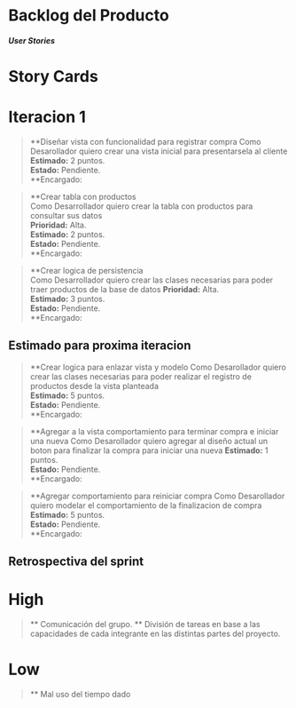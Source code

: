 # **Backlog del Producto**

#### *User Stories*

# **Story Cards**

# Iteracion 1


> **Diseñar vista con funcionalidad para registrar compra 
Como Desarollador quiero crear una vista inicial para presentarsela al cliente    
**Estimado:** 2 puntos.  
**Estado:** Pendiente.  
**Encargado:  


 > **Crear tabla con productos  
Como Desarrollador quiero crear la tabla con productos para consultar sus datos  
**Prioridad:** Alta.  
**Estimado:** 2 puntos.  
**Estado:** Pendiente.  
**Encargado:  


 > **Crear logica de persistencia  
Como Desarrollador quiero crear las clases necesarias para poder traer productos de la base de datos
**Prioridad:** Alta.  
**Estimado:** 3 puntos.  
**Estado:** Pendiente.  
**Encargado:  


## Estimado para proxima iteracion

> **Crear logica para enlazar vista y modelo
Como Desarollador quiero crear las clases 
necesarias para poder realizar el registro de productos 
desde la vista planteada  
**Estimado:** 5 puntos.  
**Estado:** Pendiente.  
**Encargado:

> **Agregar a la vista comportamiento para terminar compra e iniciar una nueva
Como Desarollador quiero agregar al diseño actual un boton para finalizar 
la compra para iniciar una nueva
**Estimado:** 1 puntos.  
**Estado:** Pendiente.  
**Encargado:

> **Agregar comportamiento para reiniciar compra
Como Desarollador quiero modelar el comportamiento 
de la finalizacion de compra
**Estimado:** 5 puntos.  
**Estado:** Pendiente.  
**Encargado:


## Retrospectiva del sprint

# High

> ** Comunicación del grupo.
> ** División de tareas en base a las capacidades de cada 
integrante en las distintas partes del proyecto.

# Low

> ** Mal uso del tiempo dado
